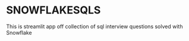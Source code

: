 # SNOWFLAKESQLS
This is streamlit  app off collection of sql interview questions solved with Snowflake
